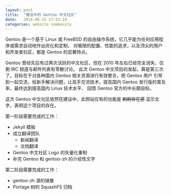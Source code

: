 ```yaml
---
layout: post
title:  "建设中的 Gentoo 中文社区"
date:   2014-08-25 17:53:19
categories: website community
---
```


Gentoo 是一个基于 Linux 或 FreeBSD 的自由操作系统，它几乎能为任何应用程序或需求自动地作出优化和定制。
对极限的配置、性能的追求，以及顶尖的用户和开发者社区，都是 Gentoo 的显著特点。

Gentoo 曾经先后有过两次活跃的中文社区，但在 2010 年左右已经完全消失，仅剩 IRC 频道与邮件列表有零散讨论。
此次 Gentoo 中文项目的发起，算是第三次了。目标在于对各种国内 Gentoo 相关资源进行有效整合，把 Gentoo 用户
引导到一起交流，给新手解决问题，让高手交流技术，提高国内 Gentoo 发行版的普及率，最终达到提高国内 Linux 技术水平、
回馈 Gentoo 官方的中长期目标。

这次 Gentoo 中文社区依然在建设中，此网站仅有的功能是 <del>刷刷存在感</del> 显示文字，表明这个项目的存在。

第一阶段需要完成的工作：

* Jekyll 模板
* 成立翻译团队
  - 新闻翻译
  - 文档翻译
* Gentoo 中文社区 Logo 的矢量化重制
* 补完 Gentoo 和 gentoo-zh 的介绍性文字

第二阶段需要完成的工作：

* gentoo-zh 源的镜像
* Portage 树的 SquashFS 归档

